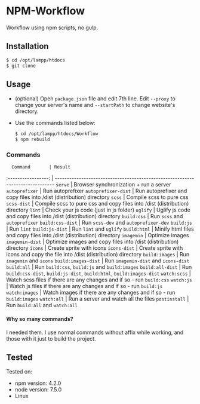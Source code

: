 # NPM-Workflow

Workflow using npm scripts, no gulp.

## Installation

```sh
$ cd /opt/lampp/htdocs
$ git clone
```

## Usage

- (optional) Open `package.json` file and edit 7th line. Edit `--proxy` to change your server's name and `--startPath` to change website's directory.
- Use the commands listed below:

  ```sh
  $ cd /opt/lampp/htdocs/Workflow
  $ npm rebuild
  ```

### Commands

      Command       | Result
:-----------------: | ------------------------------------------------------------------------------
      `serve`       | Browser synchronization + run a server
  `autoprefixer`    | Run autoprefixer
`autoprefixer-dist` | Run autoprefixer and copy files into /dist (distribution) directory
      `scss`        | Compile scss to pure css
    `scss-dist`     | Compile scss to pure css and copy files into /dist (distribution) directory
      `lint`        | Check your js code (just in js folder)
     `uglify`       | Uglify js code and copy files into /dist (distribution) directory
    `build:css`     | Run `scss` and `autoprefixer`
 `build:css-dist`   | Run `scss-dev` and `autoprefixer-dev`
    `build:js`      | Run `lint`
  `build:js-dist`   | Run `lint` and `uglify`
   `build:html`     | Minify html files and copy files into /dist (distribution) directory
    `imagemin`      | Optimize images
  `imagemin-dist`   | Optimize images and copy files into /dist (distribution) directory
      `icons`       | Create sprite with icons
   `icons-dist`     | Create sprite with icons and copy the file into /dist (distribution) directory
  `build:images`    | Run `imagemin` and `icons`
`build:images-dist` | Run `imagemin-dist` and `icons-dist`
    `build:all`     | Run `build:css`, `build:js` and `build:images`
 `build:all-dist`   | Run `build:css-dist`, `build:js-dist`, `build:html`, `build:images-dist`
   `watch:scss`     | Watch scss files if there are any changes and if so - run `build:css`
    `watch:js`      | Watch js files if there are any changes and if so - run `build:js`
  `watch:images`    | Watch images if there are any changes and if so - run `build:images`
    `watch:all`     | Run a server and watch all the files
   `postinstall`    | Run `build:all` and `watch:all`

#### Why so many commands?

I needed them. I use normal commands without affix while working, and those with it just to build the project.

## Tested

Tested on:

- npm version: 4.2.0
- node version: 7.5.0
- Linux
